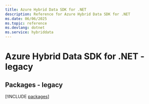 ```yaml
---
title: Azure Hybrid Data SDK for .NET
description: Reference for Azure Hybrid Data SDK for .NET
ms.date: 06/06/2025
ms.topic: reference
ms.devlang: dotnet
ms.service: hybriddata
---
```

# Azure Hybrid Data SDK for .NET - legacy
## Packages - legacy
[!INCLUDE [packages](hybrid-data-index.md)]